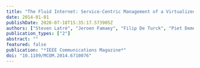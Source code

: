 ```yaml
---
title: "The Fluid Internet: Service-Centric Management of a Virtualized Future Internet"
date: 2014-01-01
publishDate: 2020-07-18T15:35:17.573905Z
authors: ["Steven Latré", "Jeroen Famaey", "Filip De Turck", "Piet Demeester"]
publication_types: ["2"]
abstract: ""
featured: false
publication: "*IEEE Communications Magazine*"
doi: "10.1109/MCOM.2014.6710076"
---
```


